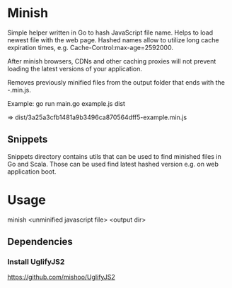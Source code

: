 Minish
======

Simple helper written in Go to hash JavaScript file name. Helps to load newest file with the web page. Hashed names allow to utilize long cache expiration times, e.g. Cache-Control:max-age=2592000.

After minish browsers, CDNs and other caching proxies will not prevent loading the latest versions of your application.

Removes previously minified files from the output folder that ends with the -<filename>.min.js.

Example:
go run main.go example.js dist

=> dist/3a25a3cfb1481a9b3496ca870564dff5-example.min.js

Snippets
--------

Snippets directory contains utils that can be used to find minished files in Go and Scala. Those can be used find latest hashed version e.g. on web application boot.


Usage
=====

minish \<unminified javascript file\> \<output dir\>

Dependencies
------------

### Install UglifyJS2

https://github.com/mishoo/UglifyJS2